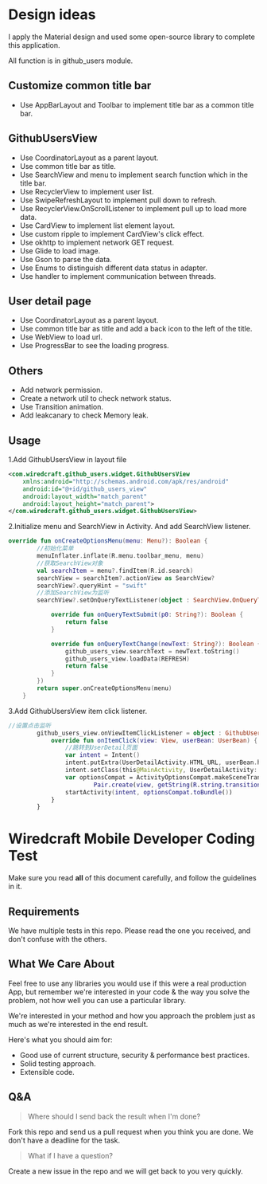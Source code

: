 # Design ideas

I apply the Material design and used some open-source library to complete this application.

All function is in github_users module.

## Customize common title bar

- Use AppBarLayout and Toolbar to implement title bar as a common title bar.

## GithubUsersView

- Use CoordinatorLayout as a parent layout.
- Use common title bar as title.
- Use SearchView and menu to implement search function which in the title bar.
- Use RecyclerView to implement user list.
- Use SwipeRefreshLayout to implement pull down to refresh.
- Use RecyclerView.OnScrollListener to implement pull up to load more data.
- Use CardView to implement list element layout.
- Use custom ripple to implement CardView's click effect.
- Use okhttp to implement network GET request.
- Use Glide to load image.
- Use Gson to parse the data.
- Use Enums to distinguish different data status in adapter.
- Use handler to implement communication between threads.

## User detail page

- Use CoordinatorLayout as a parent layout.
- Use common title bar as title and add a back icon to the left of the title.
- Use WebView to load url.
- Use ProgressBar to see the loading progress.

## Others

- Add network permission.
- Create a network util to check network status.
- Use Transition animation.
- Add leakcanary to check Memory leak.

## Usage

1.Add GithubUsersView in layout file

```xml
<com.wiredcraft.github_users.widget.GithubUsersView
    xmlns:android="http://schemas.android.com/apk/res/android"
    android:id="@+id/github_users_view"
    android:layout_width="match_parent"
    android:layout_height="match_parent">
</com.wiredcraft.github_users.widget.GithubUsersView>
```

2.Initialize menu and SearchView in Activity. And add SearchView listener.

```kotlin
override fun onCreateOptionsMenu(menu: Menu?): Boolean {
        //初始化菜单
        menuInflater.inflate(R.menu.toolbar_menu, menu)
        //获取SearchView对象
        val searchItem = menu?.findItem(R.id.search)
        searchView = searchItem?.actionView as SearchView?
        searchView?.queryHint = "swift"
        //添加SearchView为监听
        searchView?.setOnQueryTextListener(object : SearchView.OnQueryTextListener{

            override fun onQueryTextSubmit(p0: String?): Boolean {
                return false
            }

            override fun onQueryTextChange(newText: String?): Boolean {
                github_users_view.searchText = newText.toString()
                github_users_view.loadData(REFRESH)
                return false
            }
        })
        return super.onCreateOptionsMenu(menu)
    }
```

3.Add GithubUsersView item click listener.

```kotlin
//设置点击监听
        github_users_view.onViewItemClickListener = object : GithubUsersView.OnViewItemClickListener{
            override fun onItemClick(view: View, userBean: UserBean) {
                //跳转到UserDetail页面
                var intent = Intent()
                intent.putExtra(UserDetailActivity.HTML_URL, userBean.html_url)
                intent.setClass(this@MainActivity, UserDetailActivity::class.java)
                var optionsCompat = ActivityOptionsCompat.makeSceneTransitionAnimation(this@MainActivity,
                        Pair.create(view, getString(R.string.transition_name)))
                startActivity(intent, optionsCompat.toBundle())
            }
        }
```




# Wiredcraft Mobile Developer Coding Test

Make sure you read **all** of this document carefully, and follow the guidelines in it.

## Requirements

We have multiple tests in this repo. Please read the one you received, and don't confuse with the others.

## What We Care About

Feel free to use any libraries you would use if this were a real production App, but remember we're interested in your code & the way you solve the problem, not how well you can use a particular library.

We're interested in your method and how you approach the problem just as much as we're interested in the end result.

Here's what you should aim for:

- Good use of current structure, security & performance best practices.
- Solid testing approach.
- Extensible code.

## Q&A

> Where should I send back the result when I'm done?

Fork this repo and send us a pull request when you think you are done. We don't have a deadline for the task.

> What if I have a question?

Create a new issue in the repo and we will get back to you very quickly.
